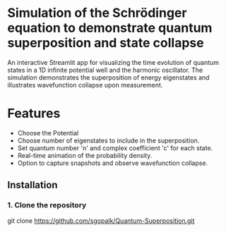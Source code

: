 # Simulation of the Schrödinger equation to demonstrate quantum superposition and state collapse
An interactive Streamlit app for visualizing the time evolution of quantum states in a 1D infinite potential well and the harmonic oscillator. The simulation demonstrates the superposition of energy eigenstates and illustrates wavefunction collapse upon measurement.
# Features
- Choose the Potential
- Choose number of eigenstates to include in the superposition.
- Set quantum number 'n' and complex coefficient 'c' for each state.
- Real-time animation of the probability density.
- Option to capture snapshots and observe wavefunction collapse.

## Installation

### 1. Clone the repository

git clone https://github.com/sgopalk/Quantum-Superposition.git


